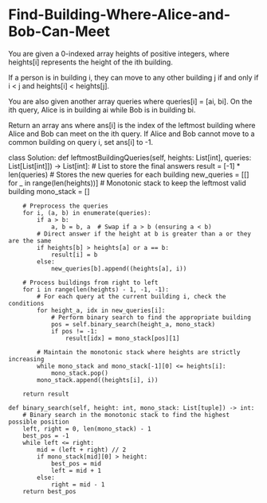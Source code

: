 # Find-Building-Where-Alice-and-Bob-Can-Meet

You are given a 0-indexed array heights of positive integers, where heights[i] represents the height of the ith building.

If a person is in building i, they can move to any other building j if and only if i < j and heights[i] < heights[j].

You are also given another array queries where queries[i] = [ai, bi]. On the ith query, Alice is in building ai while Bob is in building bi.

Return an array ans where ans[i] is the index of the leftmost building where Alice and Bob can meet on the ith query. If Alice and Bob cannot move to a common building on query i, set ans[i] to -1.

class Solution:
    def leftmostBuildingQueries(self, heights: List[int], queries: List[List[int]]) -> List[int]:
        # List to store the final answers
        result = [-1] * len(queries)
        # Stores the new queries for each building
        new_queries = [[] for _ in range(len(heights))]
        # Monotonic stack to keep the leftmost valid building
        mono_stack = []
        
        # Preprocess the queries
        for i, (a, b) in enumerate(queries):
            if a > b:
                a, b = b, a  # Swap if a > b (ensuring a < b)
            # Direct answer if the height at b is greater than a or they are the same
            if heights[b] > heights[a] or a == b:
                result[i] = b
            else:
                new_queries[b].append((heights[a], i))
        
        # Process buildings from right to left
        for i in range(len(heights) - 1, -1, -1):
            # For each query at the current building i, check the conditions
            for height_a, idx in new_queries[i]:
                # Perform binary search to find the appropriate building
                pos = self.binary_search(height_a, mono_stack)
                if pos != -1:
                    result[idx] = mono_stack[pos][1]
            
            # Maintain the monotonic stack where heights are strictly increasing
            while mono_stack and mono_stack[-1][0] <= heights[i]:
                mono_stack.pop()
            mono_stack.append((heights[i], i))
        
        return result

    def binary_search(self, height: int, mono_stack: List[tuple]) -> int:
        # Binary search in the monotonic stack to find the highest possible position
        left, right = 0, len(mono_stack) - 1
        best_pos = -1
        while left <= right:
            mid = (left + right) // 2
            if mono_stack[mid][0] > height:
                best_pos = mid
                left = mid + 1
            else:
                right = mid - 1
        return best_pos
